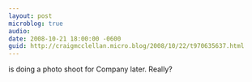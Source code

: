 ```yaml
---
layout: post
microblog: true
audio: 
date: 2008-10-21 18:00:00 -0600
guid: http://craigmcclellan.micro.blog/2008/10/22/t970635637.html
---
```

is doing a photo shoot for Company later. Really?
